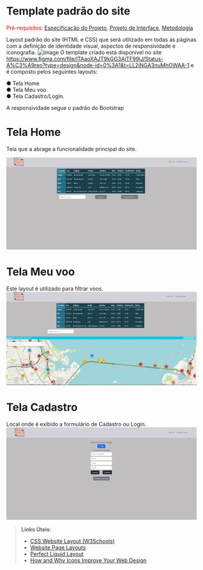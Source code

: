 # Template padrão do site

<span style="color:red">Pré-requisitos: <a href="2-Especificação do Projeto.md"> Especificação do Projeto</a></span>, <a href="3-Projeto de Interface.md"> Projeto de Interface</a>, <a href="4-Metodologia.md"> Metodologia</a>

Layout padrão do site (HTML e CSS) que será utilizado em todas as páginas com a definição de identidade visual, aspectos de responsividade e iconografia.
![image](/docs/img/Template%20do%20site%20-%20Meu%20Status%20A%C3%A9reo.jpg)
O template criado está disponível no site https://www.figma.com/file/lTAaoXAJT9kGG3AjTF99jJ/Status-A%C3%A9reo?type=design&node-id=0%3A1&t=LL2jNGA3nuMhOWAA-1 e é composto pelos seguintes layouts:

● Tela Home <br>
● Tela Meu voo <br>
● Tela Cadastro/Login.

A responsividade segue o padrão do Bootstrap

<h1> Tela Home</h1>
Tela que a abrage a funcionalidade principal do site.

![image](/docs/img/Tela%20Home.jpg)

<h1> Tela Meu voo</h1>

Este layout é utilizado para filtrar voos.
![image](/docs/img/Tela%20Meu%20voo.jpg)

<h1> Tela Cadastro</h1>

Local onde é exibido a formulário de Cadastro ou Login.
![image](/docs/img/Tela%20Cadastro.jpg)

> **Links Úteis**:
>
> - [CSS Website Layout (W3Schools)](https://www.w3schools.com/css/css_website_layout.asp)
> - [Website Page Layouts](http://www.cellbiol.com/bioinformatics_web_development/chapter-3-your-first-web-page-learning-html-and-css/website-page-layouts/)
> - [Perfect Liquid Layout](https://matthewjamestaylor.com/perfect-liquid-layouts)
> - [How and Why Icons Improve Your Web Design](https://usabilla.com/blog/how-and-why-icons-improve-you-web-design/)